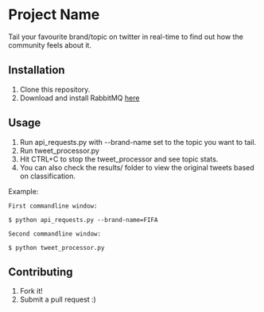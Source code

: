 # Project Name

Tail your favourite brand/topic on twitter in real-time to find out how the community feels about it.

## Installation

1. Clone this repository.
2. Download and install RabbitMQ [here](https://www.rabbitmq.com/download.html)

## Usage

1. Run api_requests.py with --brand-name set to the topic you want to tail.
2. Run tweet_processor.py
3. Hit CTRL+C to stop the tweet_processor and see topic stats.
4. You can also check the results/ folder to view the original tweets based on classification.

Example:

    First commandline window:

    $ python api_requests.py --brand-name=FIFA

    Second commandline window:

    $ python tweet_processor.py

## Contributing

1. Fork it!
2. Submit a pull request :)
